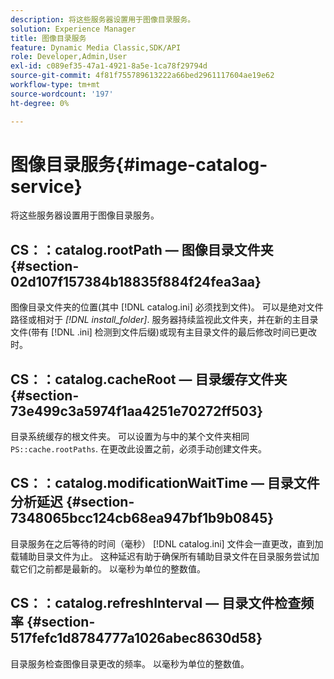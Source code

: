 ```yaml
---
description: 将这些服务器设置用于图像目录服务。
solution: Experience Manager
title: 图像目录服务
feature: Dynamic Media Classic,SDK/API
role: Developer,Admin,User
exl-id: c089ef35-47a1-4921-8a5e-1ca78f29794d
source-git-commit: 4f81f755789613222a66bed2961117604ae19e62
workflow-type: tm+mt
source-wordcount: '197'
ht-degree: 0%

---
```


# 图像目录服务{#image-catalog-service}

将这些服务器设置用于图像目录服务。

## CS：：catalog.rootPath — 图像目录文件夹 {#section-02d107f157384b18835f884f24fea3aa}

图像目录文件夹的位置(其中 [!DNL catalog.ini] 必须找到文件)。 可以是绝对文件路径或相对于 *[!DNL install_folder]*. 服务器持续监视此文件夹，并在新的主目录文件(带有 [!DNL .ini] 检测到文件后缀)或现有主目录文件的最后修改时间已更改时。

## CS：：catalog.cacheRoot — 目录缓存文件夹 {#section-73e499c3a5974f1aa4251e70272ff503}

目录系统缓存的根文件夹。 可以设置为与中的某个文件夹相同 `PS::cache.rootPaths`. 在更改此设置之前，必须手动创建文件夹。

## CS：：catalog.modificationWaitTime — 目录文件分析延迟 {#section-7348065bcc124cb68ea947bf1b9b0845}

目录服务在之后等待的时间（毫秒） [!DNL catalog.ini] 文件会一直更改，直到加载辅助目录文件为止。 这种延迟有助于确保所有辅助目录文件在目录服务尝试加载它们之前都是最新的。 以毫秒为单位的整数值。

## CS：：catalog.refreshInterval — 目录文件检查频率 {#section-517fefc1d8784777a1026abec8630d58}

目录服务检查图像目录更改的频率。 以毫秒为单位的整数值。

